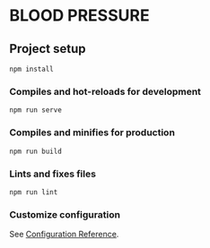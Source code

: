 <!--
 * @Descripttion: 
 * @version: 
 * @Author: Tiffany
 * @Date: 2020-08-26 17:41:13
 * @LastEditors: Tiffany
 * @LastEditTime: 2020-10-10 17:18:47
-->
# BLOOD PRESSURE

## Project setup
```
npm install
```

### Compiles and hot-reloads for development
```
npm run serve
```

### Compiles and minifies for production
```
npm run build
```

### Lints and fixes files
```
npm run lint
```

### Customize configuration
See [Configuration Reference](https://cli.vuejs.org/config/).
